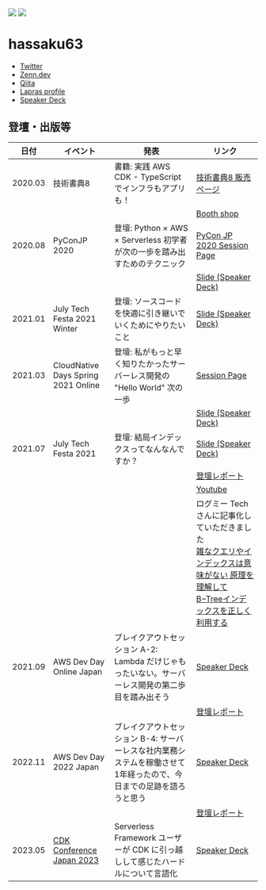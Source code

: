 <div>
  <img align="center" src="https://github-readme-stats.vercel.app/api?username=hassaku63&show_icons=true&hide_border=true" />  
  <img align="center" src="https://github-readme-stats.vercel.app/api/top-langs/?username=hassaku63&langs_count=6&hide=html&hide_border=true/" >
</div>

# hassaku63

- [Twitter](https://twitter.com/hassaku_63)
- [Zenn.dev](https://zenn.dev/hassaku63)
- [Qiita](https://qiita.com/hassaku_63)
- [Lapras profile](https://lapras.com/public/GCTGNRV)
- [Speaker Deck](https://speakerdeck.com/hassaku63)

## 登壇・出版等

| 日付     | イベント  | 発表   | リンク |
| ---     | ---     | ---    | ---  |
| 2020.03 | 技術書典8 | 書籍: 実践 AWS CDK - TypeScript でインフラもアプリも！ | [技術書典8 販売ページ](https://techbookfest.org/product/5655856821567488) |
|         |         |  | [Booth shop](https://booth.pm/ja/items/1881928) |
| 2020.08 | PyConJP 2020 | 登壇: Python × AWS × Serverless 初学者が次の一歩を踏み出すためのテクニック | [PyCon JP 2020 Session Page](https://pycon.jp/2020/en/timetable/?id=203588) |
|         |         |  | [Slide (Speaker Deck)](https://speakerdeck.com/hassaku63/python-and-aws-and-serverless-step-to-the-next-stage-from-a-beginner) |
| 2021.01 | July Tech Festa 2021 Winter | 登壇: ソースコードを快適に引き継いでいくためにやりたいこと | [Slide (Speaker Deck)](https://speakerdeck.com/hassaku63/jtf2021w-f5-hassaku-building-development-environment-with-docker-and-vscode) |
| 2021.03 | CloudNative Days Spring 2021 Online | 登壇: 私がもっと早く知りたかったサーバーレス開発の "Hello World" 次の一歩 | [Session Page](https://event.cloudnativedays.jp/cndo2021/talks/981) |
|         |         |  | [Slide (Speaker Deck)](https://speakerdeck.com/hassaku63/serverless-development-practices-the-next-step-of-hello-world) |
| 2021.07 | July Tech Festa 2021 | 登壇: 結局インデックスってなんなんですか？ | [Slide (Speaker Deck)](https://speakerdeck.com/hassaku63/lets-learn-about-b-tree-index) |
|         |         |  | [登壇レポート](https://blog.serverworks.co.jp/2021/07/19/145409) |
|         |         |  | [Youtube](https://youtu.be/33oFtND-dj4) |
|         |         |  | ログミー Tech さんに記事化していただきました<br/>[雑なクエリやインデックスは意味がない 原理を理解してB−Treeインデックスを正しく利用する](https://logmi.jp/tech/articles/325519) |
| 2021.09 | AWS Dev Day Online Japan | ブレイクアウトセッション A-2: Lambda だけじゃもったいない。サーバーレス開発の第二歩目を踏み出そう | [Speaker Deck](https://speakerdeck.com/hassaku63/lets-take-second-step-in-serverless-development) |
|         |         |  | [登壇レポート](https://blog.serverworks.co.jp/aws-dev-day-online-japan-2021-report-hashimoto) |
| 2022.11 | AWS Dev Day 2022 Japan | ブレイクアウトセッション B-4: サーバーレスな社内業務システムを稼働させて1年経ったので、今日までの足跡を語ろうと思う | [Speaker Deck](https://speakerdeck.com/hassaku63/footprint-of-in-house-system-developed-fully-serverless-on-aws-a84d3a8f-827d-4abf-ac82-cc4b5b5967d4) |
|         |         |  | [登壇レポート](https://blog.serverworks.co.jp/aws-dev-day-online-japan-2021-report-hashimoto) |
| 2023.05 | [CDK Conference Japan 2023](https://jawsug-cdk.connpass.com/event/278205/) | Serverless Framework ユーザーが CDK に引っ越しして感じたハードルについて言語化	 | [Speaker Deck](https://speakerdeck.com/hassaku63/serverless-framework-yuzaga-cdk-niyin-tuyue-sisitegan-zitahadorunituiteyan-yu-hua-sitemiru) |

